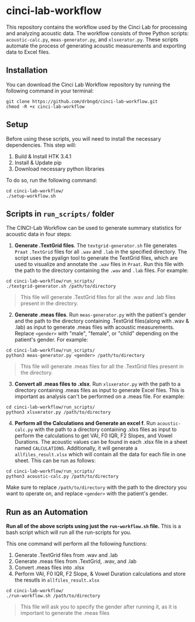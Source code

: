 # cinci-lab-workflow

This repository contains the workflow used by the Cinci Lab for processing and analyzing acoustic data. The workflow consists of three Python scripts: `acoustic-calc.py`, `meas-generator.py`, and `xlsxerator.py`. These scripts automate the process of generating acoustic measurements and exporting data to Excel files.

## Installation

You can download the Cinci Lab Workflow repository by running the following command in your terminal:

```
git clone https://github.com/drbngd/cinci-lab-workflow.git
chmod -R +x cinci-lab-workflow
```

## Setup

Before using these scripts, you will need to install the necessary dependencies. This step will:
1. Build & Install HTK 3.4.1
2. Install & Update pip
3. Download necessary python libraries

To do so, run the following command:

```
cd cinci-lab-workflow/
./setup-workflow.sh
```


## Scripts in `run_scripts/` folder

The CINCI-Lab Workflow can be used to generate summary statistics for acoustic data in four steps:

1. **Generate .TextGrid files**. The `textgrid-generator.sh` file generates `Praat` `.TextGrid` files for all `.wav` and `.lab` in the specified directory. The script uses the pyalign tool to generate the TextGrid files, which are used to visualize and annotate the `.wav` files in `Praat`. Run this file with the path to the directory containing the `.wav` and `.lab` files. For example:

```
cd cinci-lab-workflow/run_scripts/
./textgrid-generator.sh /path/to/directory
```
> This file will generate .TextGrid files for all the .wav and .lab files present in the directory.

2. **Generate .meas files**. Run `meas-generator.py` with the patient's gender and the path to the directory containing .TextGrid files(along with .wav & .lab) as input to generate .meas files with acoustic measurements. Replace `<gender>` with "male", "female", or "child" depending on the patient's gender. For example:

```
cd cinci-lab-workflow/run_scripts/
python3 meas-generator.py <gender> /path/to/directory
```
> This file will generate .meas files for all the .TextGrid files present in the directory.


3. **Convert all .meas files to .xlsx**. Run `xlsxerator.py` with the path to a directory containing .meas files as input to generate Excel files. This is important as analysis can't be performed on a .meas file. For example:

```
cd cinci-lab-workflow/run_scripts/
python3 xlsxerator.py /path/to/directory
```

4. **Perform all the Calculations and Generate an excel f**. Run `acoustic-calc.py` with the path to a directory containing .xlxs files as input to perform the calculations to get VAI, F0 IQR, F2 Slopes, and Vowel Durations. The acoustic values can be found in each .xlsx file in a sheet named `CALCULATIONS`. Additionally, it will generate a `allfiles_result.xlsx` which will contain all the data for each file in one sheet. This can be run as follows:

```
cd cinci-lab-workflow/run_scripts/
python3 acoustic-calc.py /path/to/directory
```

Make sure to replace `/path/to/directory` with the path to the directory you want to operate on, and replace `<gender>` with the patient's gender.

## Run as an Automation
**Run all of the above scripts using just the `run-workflow.sh` file.** This is a bash script which will run all the run-scripts for you. 

This one command will perform all the following functions:
1. Generate .TextGrid files from .wav and .lab
2. Generate .meas files from .TextGrid, .wav, and .lab
3. Convert .meas files into .xlsx
4. Perform VAI, F0 IQR, F2 Slope, & Vowel Duration calculations and store the resutls in `allfiles_result.xlsx`

```
cd cinci-lab-workflow/
./run-workflow.sh /path/to/directory
```
> This file will ask you to specify the gender after running it, as it is important to generate the .meas files
